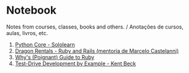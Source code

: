 # Notebook

Notes from courses, classes, books and others. / Anotações de cursos, aulas, livros, etc.

1. [Python Core - Sololearn](dragon-rentals.md)
2. [Dragon Rentals - Ruby and Rails (mentoria de Marcelo Castelanni)]() 
3. [Why's (Poignant) Guide to Ruby]()
4. [Test-Drive Development by Example - Kent Beck]()
